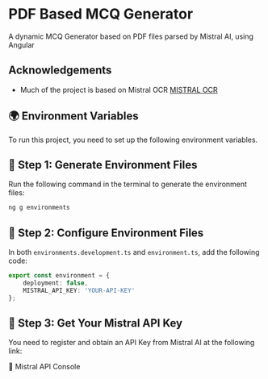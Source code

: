
# PDF Based MCQ Generator
A dynamic MCQ Generator based on PDF files parsed by Mistral AI, using Angular


## Acknowledgements

 - Much of the project is based on Mistral OCR [MISTRAL OCR](https://mistral.ai/news/mistral-ocr)


## 🌍 Environment Variables  

To run this project, you need to set up the following environment variables.  

## 📌 Step 1: Generate Environment Files  

Run the following command in the terminal to generate the environment files:  

```sh
ng g environments
```
## 📌 Step 2: Configure Environment Files
In both ```environments.development.ts``` and ```environment.ts```, add the following code:
```ts
export const environment = {
    deployment: false,
    MISTRAL_API_KEY: 'YOUR-API-KEY'
};
```
## 📌 Step 3: Get Your Mistral API Key

You need to register and obtain an API Key from Mistral AI at the following link:

🔗 Mistral API Console
